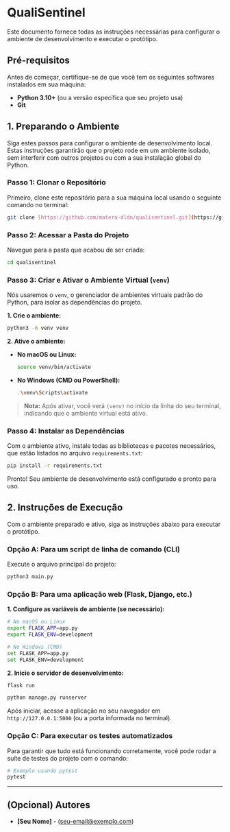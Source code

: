 # QualiSentinel

Este documento fornece todas as instruções necessárias para configurar o ambiente de desenvolvimento e executar o protótipo.

## Pré-requisitos

Antes de começar, certifique-se de que você tem os seguintes softwares instalados em sua máquina:

* **Python 3.10+** (ou a versão específica que seu projeto usa)
* **Git**

## 1. Preparando o Ambiente

Siga estes passos para configurar o ambiente de desenvolvimento local. Estas instruções garantirão que o projeto rode em um ambiente isolado, sem interferir com outros projetos ou com a sua instalação global do Python.

### Passo 1: Clonar o Repositório

Primeiro, clone este repositório para a sua máquina local usando o seguinte comando no terminal:

```bash
git clone [https://github.com/matera-dldn/qualisentinel.git](https://github.com/matera-dldn/qualisentinel.git)
```

### Passo 2: Acessar a Pasta do Projeto

Navegue para a pasta que acabou de ser criada:

```bash
cd qualisentinel
```

### Passo 3: Criar e Ativar o Ambiente Virtual (`venv`)

Nós usaremos o `venv`, o gerenciador de ambientes virtuais padrão do Python, para isolar as dependências do projeto.

**1. Crie o ambiente:**

```bash
python3 -m venv venv
```

**2. Ative o ambiente:**

* **No macOS ou Linux:**
    ```bash
    source venv/bin/activate
    ```
* **No Windows (CMD ou PowerShell):**
    ```bash
    .\venv\Scripts\activate
    ```

> **Nota:** Após ativar, você verá `(venv)` no início da linha do seu terminal, indicando que o ambiente virtual está ativo.

### Passo 4: Instalar as Dependências

Com o ambiente ativo, instale todas as bibliotecas e pacotes necessários, que estão listados no arquivo `requirements.txt`:

```bash
pip install -r requirements.txt
```

Pronto! Seu ambiente de desenvolvimento está configurado e pronto para uso.

## 2. Instruções de Execução

Com o ambiente preparado e ativo, siga as instruções abaixo para executar o protótipo.

### **Opção A: Para um script de linha de comando (CLI)**

Execute o arquivo principal do projeto:

```bash
python3 main.py
```
### **Opção B: Para uma aplicação web (Flask, Django, etc.)**

**1. Configure as variáveis de ambiente (se necessário):**
```bash
# No macOS ou Linux
export FLASK_APP=app.py
export FLASK_ENV=development

# No Windows (CMD)
set FLASK_APP=app.py
set FLASK_ENV=development
```

**2. Inicie o servidor de desenvolvimento:**
```bash
flask run
```
```bash
python manage.py runserver
```

Após iniciar, acesse a aplicação no seu navegador em `http://127.0.0.1:5000` (ou a porta informada no terminal).

### **Opção C: Para executar os testes automatizados**

Para garantir que tudo está funcionando corretamente, você pode rodar a suíte de testes do projeto com o comando:

```bash
# Exemplo usando pytest
pytest
```

---

## (Opcional) Autores

* **[Seu Nome]** - ([seu-email@exemplo.com](mailto:seu-email@exemplo.com))